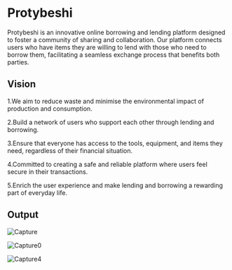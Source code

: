 # Protybeshi
Protybeshi is an innovative online borrowing and lending platform designed to foster a community of sharing and collaboration. Our platform connects users who have items they are willing to lend with those who need to borrow them, facilitating a seamless exchange process that benefits both parties.

## Vision
1.We aim to reduce waste and minimise the environmental impact of production and consumption.

2.Build a network of users who support each other through lending and borrowing.

3.Ensure that everyone has access to the tools, equipment, and items they need, regardless of their financial situation.

4.Committed to creating a safe and reliable platform where users feel secure in their transactions.

5.Enrich the user experience and make lending and borrowing a rewarding part of everyday life.

## Output

![Capture](https://github.com/user-attachments/assets/9c684cfd-2e10-4945-a5e4-d15f8532c0e4)

![Capture0](https://github.com/user-attachments/assets/1aca8416-e93e-4fd4-8cca-cb002b144b92)

![Capture4](https://github.com/user-attachments/assets/cb7e90d3-d612-48da-987d-8b65099e3729)


